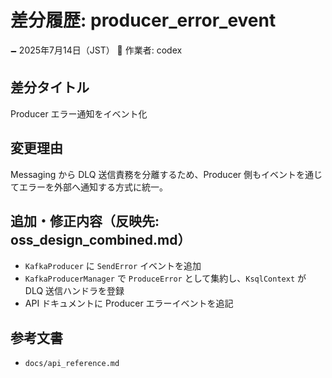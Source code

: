 # 差分履歴: producer_error_event

🗕 2025年7月14日（JST）
🧐 作業者: codex

## 差分タイトル
Producer エラー通知をイベント化

## 変更理由
Messaging から DLQ 送信責務を分離するため、Producer 側もイベントを通じてエラーを外部へ通知する方式に統一。

## 追加・修正内容（反映先: oss_design_combined.md）
- `KafkaProducer` に `SendError` イベントを追加
- `KafkaProducerManager` で `ProduceError` として集約し、`KsqlContext` が DLQ 送信ハンドラを登録
- API ドキュメントに Producer エラーイベントを追記

## 参考文書
- `docs/api_reference.md`
